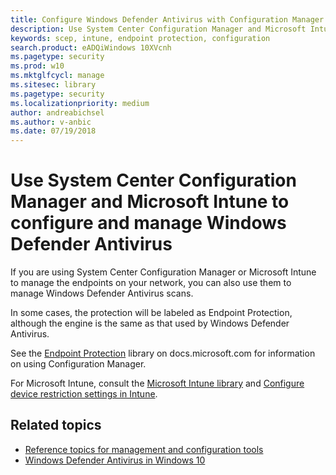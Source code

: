 ```yaml
---
title: Configure Windows Defender Antivirus with Configuration Manager and Intune
description: Use System Center Configuration Manager and Microsoft Intune to configure Windows Defender AV and Endpoint Protection
keywords: scep, intune, endpoint protection, configuration
search.product: eADQiWindows 10XVcnh
ms.pagetype: security
ms.prod: w10
ms.mktglfcycl: manage
ms.sitesec: library
ms.pagetype: security
ms.localizationpriority: medium
author: andreabichsel
ms.author: v-anbic
ms.date: 07/19/2018
---
```


# Use System Center Configuration Manager and Microsoft Intune to configure and manage Windows Defender Antivirus

If you are using System Center Configuration Manager or Microsoft Intune to manage the endpoints on your network, you can also use them to manage Windows Defender Antivirus scans.

In some cases, the protection will be labeled as Endpoint Protection, although the engine is the same as that used by Windows Defender Antivirus.

See the [Endpoint Protection](https://docs.microsoft.com/en-us/sccm/protect/deploy-use/endpoint-protection) library on docs.microsoft.com for information on using Configuration Manager.

For Microsoft Intune, consult the [Microsoft Intune library](https://docs.microsoft.com/en-us/intune/introduction-intune) and [Configure device restriction settings in Intune](https://docs.microsoft.com/en-us/intune/device-restrictions-configure).


## Related topics

- [Reference topics for management and configuration tools](configuration-management-reference-windows-defender-antivirus.md)
- [Windows Defender Antivirus in Windows 10](windows-defender-antivirus-in-windows-10.md)